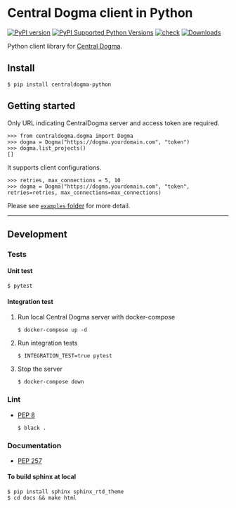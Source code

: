 # Central Dogma client in Python

[![PyPI version](https://badge.fury.io/py/centraldogma-python.svg)](https://badge.fury.io/py/centraldogma-python)
[![PyPI Supported Python Versions](https://img.shields.io/pypi/pyversions/centraldogma-python.svg)](https://pypi.python.org/pypi/centraldogma-python/)
[![check](https://github.com/line/centraldogma-python/actions/workflows/test.yml/badge.svg)](https://github.com/line/centraldogma-python/actions/workflows/test.yml)
[![Downloads](https://static.pepy.tech/badge/centraldogma-python/month)](https://pepy.tech/project/centraldogma-python)

Python client library for [Central Dogma](https://line.github.io/centraldogma/).

## Install
```
$ pip install centraldogma-python
```

## Getting started
Only URL indicating CentralDogma server and access token are required.
```pycon
>>> from centraldogma.dogma import Dogma
>>> dogma = Dogma("https://dogma.yourdomain.com", "token")
>>> dogma.list_projects()
[]
```

It supports client configurations.
```pycon
>>> retries, max_connections = 5, 10
>>> dogma = Dogma("https://dogma.yourdomain.com", "token", retries=retries, max_connections=max_connections)
```

Please see [`examples` folder](https://github.com/line/centraldogma-python/tree/main/examples) for more detail.

---

## Development
### Tests
#### Unit test
```
$ pytest
```

#### Integration test
1. Run local Central Dogma server with docker-compose
    ```
    $ docker-compose up -d
    ```

2. Run integration tests
    ```
    $ INTEGRATION_TEST=true pytest
    ```

3. Stop the server
    ```
    $ docker-compose down
    ```

### Lint
- [PEP 8](https://www.python.org/dev/peps/pep-0008)
    ```
    $ black .
    ```

### Documentation
- [PEP 257](https://www.python.org/dev/peps/pep-0257)

#### To build sphinx at local
```
$ pip install sphinx sphinx_rtd_theme
$ cd docs && make html
```
